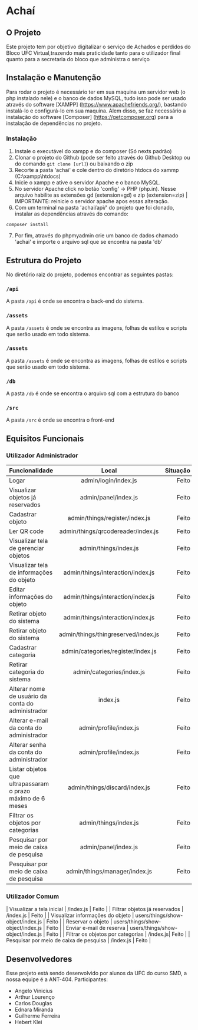 
# Achaí
  
## O Projeto 
 
Este projeto tem por objetivo digitalizar o serviço de Achados e perdidos do Bloco UFC Virtual,trazendo mais praticidade tanto para o utilizador final quanto para a secretaria do bloco que administra o serviço  
  
## Instalação e Manutenção    

Para rodar o projeto é necessário ter em sua maquina um servidor web (o php instalado nele) e o banco de dados MySQL, tudo isso pode ser usado através do software [XAMPP] (https://www.apachefriends.org/), bastando instalá-lo e configurá-lo em sua maquina. Alem disso, se faz necessário a instalação do software [Composer] (https://getcomposer.org) para a instalação de dependências no projeto. 

### Instalação
1. Instale o executável do xampp e do composer (Só nexts padrão)
2. Clonar o projeto do Github (pode ser feito através do Github Desktop ou do comando `git clone [url]`) ou baixando o zip
3. Recorte a pasta 'achai' e cole dentro do diretório htdocs do xammp (C:\xampp\htdocs)
4. Inicie o xampp e ative o servidor Apache e o banco MySQL.
5. No servidor Apache click no botão 'config' -> PHP (php.in). Nesse arquivo habilite as extensões gd (extension=gd) e zip (extension=zip) | IMPORTANTE: reinicie o servidor apache apos essas alteração. 
6. Com um terminal na pasta 'achai/api/' do projeto que foi clonado, instalar as dependências através do comando:
```  
composer install  
``` 
7. Por fim, através do phpmyadmin crie um banco de dados chamado 'achai' e importe o arquivo sql que se encontra na pasta 'db'
   
## Estrutura do Projeto

No diretório raiz do projeto, podemos encontrar as seguintes pastas:

### `/api`

A pasta `/api` é onde se encontra o back-end do sistema.

### `/assets`

A pasta `/assets` é onde se encontra as imagens, folhas de estilos e scripts que serão usado em todo sistema.

### `/assets`

A pasta `/assets` é onde se encontra as imagens, folhas de estilos e scripts que serão usado em todo sistema.

### `/db`

A pasta `/db` é onde se encontra o arquivo sql com a estrutura do banco

### `/src`

A pasta `/src` é onde se encontra o front-end

## Equisitos Funcionais

### Utilizador Administrador

| Funcionalidade  | Local | Situação |
| :---         |     :---:      |          ---: |
| Logar  | admin/login/index.js   |   Feito    |
| Visualizar objetos já reservados  |  admin/panel/index.js   |   Feito    |
| Cadastrar objeto  |  admin/things/register/index.js   |   Feito    |
| Ler QR code  |  admin/things/qrcodereader/index.js   |   Feito    |
| Visualizar tela de gerenciar objetos   |  admin/things/index.js  |   Feito    |
| Visualizar tela de informações do objeto  | admin/things/interaction/index.js   |   Feito    |
| Editar informações do objeto  |  admin/things/interaction/index.js  |   Feito    |
| Retirar objeto do sistema  |  admin/things/interaction/index.js  |   Feito    |
| Retirar objeto do sistema  |  admin/things/thingreserved/index.js  |   Feito    |
| Cadastrar categoria  |  admin/categories/register/index.js  |   Feito    |
| Retirar categoria do sistema  |  admin/categories/index.js  |   Feito    |
| Alterar nome de usuário da conta do administrador  |  index.js  |   Feito    |
| Alterar e-mail da conta do administrador  |  admin/profile/index.js  |   Feito    |
| Alterar senha da conta do administrador  |  admin/profile/index.js  |   Feito    |
| Listar objetos que ultrapassaram o prazo máximo de 6 meses  |  admin/things/discard/index.js  |   Feito    |
| Filtrar os objetos por categorias   |  admin/things/index.js| Feito    |
| Pesquisar por meio de caixa de pesquisa | admin/panel/index.js |   Feito    |
| Pesquisar por meio de caixa de pesquisa | admin/things/manager/index.js |   Feito    |

### Utilizador Comum

| Visualizar a tela inicial  |  /index.js  |   Feito    |
| Filtrar objetos já reservados  |  /index.js  |   Feito    |
| Visualizar informações do objeto  |  users/things/show-object/index.js  |   Feito    |
| Reservar o objeto  |   users/things/show-object/index.js  |   Feito    |
| Enviar e-mail de reserva |   users/things/show-object/index.js |   Feito    |
| Filtrar os objetos por categorias   |  /index.js| Feito    |
| Pesquisar por meio de caixa de pesquisa | /index.js |   Feito    |


## Desenvolvedores

Esse projeto está sendo desenvolvido por alunos da UFC do curso SMD, a nossa equipe é a ANT-404. Participantes:

- Angelo Vinicius 
- Arthur Lourenço
- Carlos Douglas
- Ednara Miranda
- Guilherme Ferreira
- Hebert Klei

